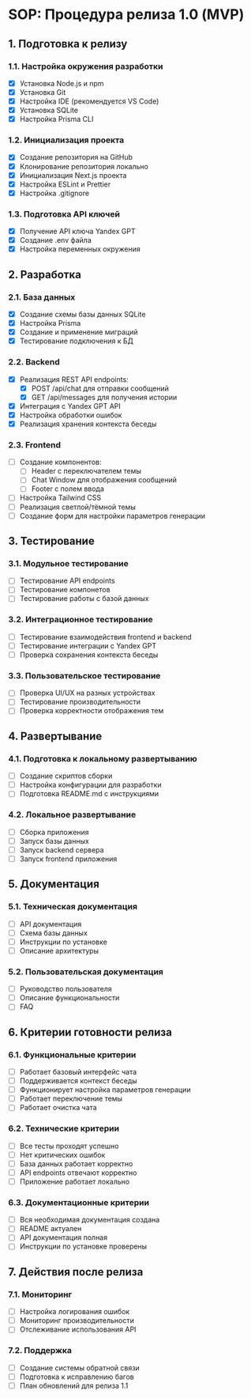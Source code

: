 # SOP: Процедура релиза 1.0 (MVP)

## 1. Подготовка к релизу

### 1.1. Настройка окружения разработки
- [x] Установка Node.js и npm
- [x] Установка Git
- [x] Настройка IDE (рекомендуется VS Code)
- [x] Установка SQLite
- [x] Настройка Prisma CLI

### 1.2. Инициализация проекта
- [x] Создание репозитория на GitHub
- [x] Клонирование репозитория локально
- [x] Инициализация Next.js проекта
- [x] Настройка ESLint и Prettier
- [x] Настройка .gitignore

### 1.3. Подготовка API ключей
- [x] Получение API ключа Yandex GPT
- [x] Создание .env файла
- [x] Настройка переменных окружения

## 2. Разработка

### 2.1. База данных
- [x] Создание схемы базы данных SQLite
- [x] Настройка Prisma
- [x] Создание и применение миграций
- [x] Тестирование подключения к БД

### 2.2. Backend
- [x] Реализация REST API endpoints:
  - [x] POST /api/chat для отправки сообщений
  - [x] GET /api/messages для получения истории
- [x] Интеграция с Yandex GPT API
- [x] Настройка обработки ошибок
- [x] Реализация хранения контекста беседы

### 2.3. Frontend
- [ ] Создание компонентов:
  - [ ] Header с переключателем темы
  - [ ] Chat Window для отображения сообщений
  - [ ] Footer с полем ввода
- [ ] Настройка Tailwind CSS
- [ ] Реализация светлой/тёмной темы
- [ ] Создание форм для настройки параметров генерации

## 3. Тестирование

### 3.1. Модульное тестирование
- [ ] Тестирование API endpoints
- [ ] Тестирование компонетов
- [ ] Тестирование работы с базой данных

### 3.2. Интеграционное тестирование
- [ ] Тестирование взаимодействия frontend и backend
- [ ] Тестирование интеграции с Yandex GPT
- [ ] Проверка сохранения контекста беседы

### 3.3. Пользовательское тестирование
- [ ] Проверка UI/UX на разных устройствах
- [ ] Тестирование производительности
- [ ] Проверка корректности отображения тем

## 4. Развертывание

### 4.1. Подготовка к локальному развертыванию
- [ ] Создание скриптов сборки
- [ ] Настройка конфигурации для разработки
- [ ] Подготовка README.md с инструкциями

### 4.2. Локальное развертывание
- [ ] Сборка приложения
- [ ] Запуск базы данных
- [ ] Запуск backend сервера
- [ ] Запуск frontend приложения

## 5. Документация

### 5.1. Техническая документация
- [ ] API документация
- [ ] Схема базы данных
- [ ] Инструкции по установке
- [ ] Описание архитектуры

### 5.2. Пользовательская документация
- [ ] Руководство пользователя
- [ ] Описание функциональности
- [ ] FAQ

## 6. Критерии готовности релиза

### 6.1. Функциональные критерии
- [ ] Работает базовый интерфейс чата
- [ ] Поддерживается контекст беседы
- [ ] Функционирует настройка параметров генерации
- [ ] Работает переключение темы
- [ ] Работает очистка чата

### 6.2. Технические критерии
- [ ] Все тесты проходят успешно
- [ ] Нет критических ошибок
- [ ] База данных работает корректно
- [ ] API endpoints отвечают корректно
- [ ] Приложение работает локально

### 6.3. Документационные критерии
- [ ] Вся необходимая документация создана
- [ ] README актуален
- [ ] API документация полная
- [ ] Инструкции по установке проверены

## 7. Действия после релиза

### 7.1. Мониторинг
- [ ] Настройка логирования ошибок
- [ ] Мониторинг производительности
- [ ] Отслеживание использования API

### 7.2. Поддержка
- [ ] Создание системы обратной связи
- [ ] Подготовка к исправлению багов
- [ ] План обновлений для релиза 1.1 